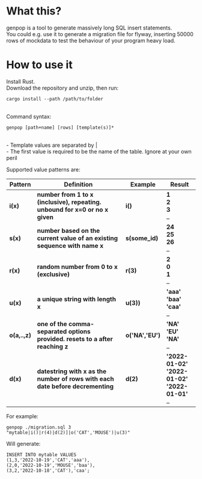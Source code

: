 # What this?
genpop is a tool to generate massively long SQL insert statements.<br>
You could e.g. use it to generate a migration file for flyway, inserting 50000 rows of mockdata to test the behaviour of your program heavy load.

# How to use it

Install Rust.<br>
Download the repository and unzip, then run:<br>
```
cargo install --path /path/to/folder
```
<br>
Command syntax:<br>

```
genpop [path+name] [rows] [template(s)]*
```
<br>
- Template values are separated by |<br>
- The first value is required to be the name of the table. Ignore at your own peril<br>

Supported value patterns are:

| Pattern  | Definition | Example | Result |
| ------------- | ------------- | ------------- | ------------- |
| **i(x)**  | **number from 1 to x (inclusive), repeating. unbound for x=0 or no x given**  | **i()** | **1<br>2<br>3<br>..**|
| **s(x)**| **number based on the current value of an existing sequence with name x** | **s(some_id)** | **24<br>25<br>26<br>..**|
| **r(x)**  | **random number from 0 to x (exclusive)** | **r(3)** | **2<br>0<br>1<br>..** |
| **u(x)**  | **a unique string with length x** | **u(3))** | **'aaa'<br>'baa'<br>'caa'<br>..** |
| **o(a,..,z)** | **one of the comma-separated options provided. resets to a after reaching z** | **o('NA','EU')** | **'NA'<br>'EU'<br>'NA'<br>..**|
| **d(x)** | **datestring with x as the number of rows with each date before decrementing** | **d(2)** | **'2022-01-02'<br>'2022-01-02'<br>'2022-01-01'<br>..**|

For example:
```
genpop ./migration.sql 3 "mytable|i()|r(4)|d(2)]|o('CAT','MOUSE')|u(3)"
```
Will generate:
```
INSERT INTO mytable VALUES
(1,3,'2022-10-19','CAT','aaa'),
(2,0,'2022-10-19','MOUSE','baa'),
(3,2,'2022-10-18','CAT'),'caa';
```
